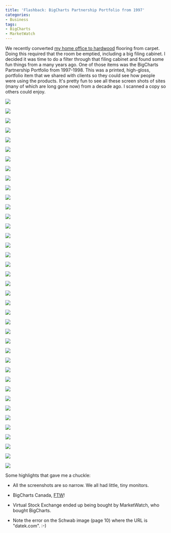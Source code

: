 ```yaml
---
title: 'Flashback: BigCharts Partnership Portfolio from 1997'
categories:
- Business
tags:
- BigCharts
- MarketWatch
---
```


We recently converted [my home office to hardwood](http://things.thingelstad.com/post/75486047/my-office-is-ready-for-the-hardwood-floor) flooring from carpet. Doing this required that the room be emptied, including a big filing cabinet. I decided it was time to do a filter through that filing cabinet and found some fun things from a many years ago. One of those items was the BigCharts Partnership Portfolio from 1997-1998. This was a printed, high-gloss, portfolio item that we shared with clients so they could see how people were using the products. It's pretty fun to see all these screen shots of sites (many of which are long gone now) from a decade ago. I scanned a copy so others could enjoy.

  
![](/assets/posts/2009/BigCharts-Partnership-Portfolio-1997-72.jpeg)



![](/assets/posts/2009/BigCharts-Partnership-Portfolio-1997-61.jpeg)



![](/assets/posts/2009/BigCharts-Partnership-Portfolio-1997-52.jpeg)



![](/assets/posts/2009/BigCharts-Partnership-Portfolio-1997-41.jpeg)



![](/assets/posts/2009/BigCharts-Partnership-Portfolio-1997-57.jpeg)



![](/assets/posts/2009/BigCharts-Partnership-Portfolio-1997-50.jpeg)



![](/assets/posts/2009/BigCharts-Partnership-Portfolio-1997-71.jpeg)



![](/assets/posts/2009/BigCharts-Partnership-Portfolio-1997-67.jpeg)



![](/assets/posts/2009/BigCharts-Partnership-Portfolio-1997-59.jpeg)



![](/assets/posts/2009/BigCharts-Partnership-Portfolio-1997-40.jpeg)



![](/assets/posts/2009/BigCharts-Partnership-Portfolio-1997-56.jpeg)



![](/assets/posts/2009/BigCharts-Partnership-Portfolio-1997-68.jpeg)



![](/assets/posts/2009/BigCharts-Partnership-Portfolio-1997-42.jpeg)



![](/assets/posts/2009/BigCharts-Partnership-Portfolio-1997-64.jpeg)



![](/assets/posts/2009/BigCharts-Partnership-Portfolio-1997-73.jpeg)



![](/assets/posts/2009/BigCharts-Partnership-Portfolio-1997-75.jpeg)



![](/assets/posts/2009/BigCharts-Partnership-Portfolio-1997-55.jpeg)



![](/assets/posts/2009/BigCharts-Partnership-Portfolio-1997-65.jpeg)



![](/assets/posts/2009/BigCharts-Partnership-Portfolio-1997-43.jpeg)



![](/assets/posts/2009/BigCharts-Partnership-Portfolio-1997-45.jpeg)



![](/assets/posts/2009/BigCharts-Partnership-Portfolio-1997-53.jpeg)



![](/assets/posts/2009/BigCharts-Partnership-Portfolio-1997-74.jpeg)



![](/assets/posts/2009/BigCharts-Partnership-Portfolio-1997-76.jpeg)



![](/assets/posts/2009/BigCharts-Partnership-Portfolio-1997-54.jpeg)



![](/assets/posts/2009/BigCharts-Partnership-Portfolio-1997-70.jpeg)



![](/assets/posts/2009/BigCharts-Partnership-Portfolio-1997-69.jpeg)



![](/assets/posts/2009/BigCharts-Partnership-Portfolio-1997-62.jpeg)



![](/assets/posts/2009/BigCharts-Partnership-Portfolio-1997-60.jpeg)



![](/assets/posts/2009/BigCharts-Partnership-Portfolio-1997-58.jpeg)



![](/assets/posts/2009/BigCharts-Partnership-Portfolio-1997-48.jpeg)



![](/assets/posts/2009/BigCharts-Partnership-Portfolio-1997-77.jpeg)



![](/assets/posts/2009/BigCharts-Partnership-Portfolio-1997-51.jpeg)



![](/assets/posts/2009/BigCharts-Partnership-Portfolio-1997-49.jpeg)



![](/assets/posts/2009/BigCharts-Partnership-Portfolio-1997-47.jpeg)



![](/assets/posts/2009/BigCharts-Partnership-Portfolio-1997-44.jpeg)



![](/assets/posts/2009/BigCharts-Partnership-Portfolio-1997-66.jpeg)



![](/assets/posts/2009/BigCharts-Partnership-Portfolio-1997-78.jpeg)



![](/assets/posts/2009/BigCharts-Partnership-Portfolio-1997-63.jpeg)



![](/assets/posts/2009/BigCharts-Partnership-Portfolio-1997-46.jpeg)




Some highlights that gave me a chuckle:



  * All the screenshots are so narrow. We all had little, tiny monitors.


  * BigCharts Canada, [FTW](http://www.urbandictionary.com/define.php?term=ftw)!


  * Virtual Stock Exchange ended up being bought by MarketWatch, who bought BigCharts.


  * Note the error on the Schwab image (page 10) where the URL is "datek.com". :-)


